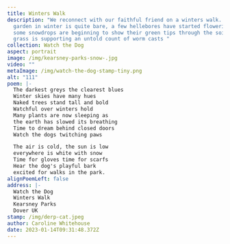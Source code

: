 ```yaml
---
title: Winters Walk
description: "We reconnect with our faithful friend on a winters walk. The
  garden in winter is quite bare, a few hellebores have started flowering and
  some snowdrops are beginning to show their green tips through the soil, the
  grass is supporting an untold count of worm casts "
collection: Watch the Dog
aspect: portrait
image: /img/kearsney-parks-snow-.jpg
video: ""
metaImage: /img/watch-the-dog-stamp-tiny.png
alt: "111"
poem: |-
  The darkest greys the clearest blues 
  Winter skies have many hues
  Naked trees stand tall and bold
  Watchful over winters hold
  Many plants are now sleeping as
  the earth has slowed its breathing 
  Time to dream behind closed doors
  Watch the dogs twitching paws

  The air is cold, the sun is low
  everywhere is white with snow
  Time for gloves time for scarfs
  Hear the dog's playful bark
  excited for walks in the park.
alignPoemLeft: false
address: |-
  Watch the Dog
  Winters Walk
  Kearsney Parks
  Dover UK
stamp: /img/derp-cat.jpeg
author: Caroline Whitehouse
date: 2023-01-14T09:31:48.372Z
---
```

